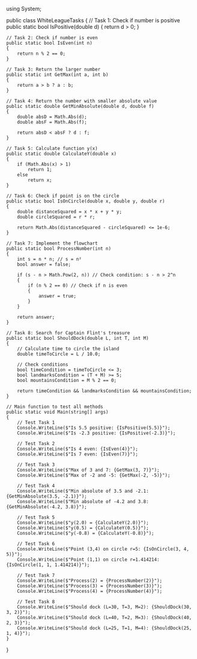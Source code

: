 using System;

public class WhiteLeagueTasks
{
    // Task 1: Check if number is positive
    public static bool IsPositive(double d)
    {
        return d > 0;
    }

    // Task 2: Check if number is even
    public static bool IsEven(int n)
    {
        return n % 2 == 0;
    }

    // Task 3: Return the larger number
    public static int GetMax(int a, int b)
    {
        return a > b ? a : b;
    }

    // Task 4: Return the number with smaller absolute value
    public static double GetMinAbsolute(double d, double f)
    {
        double absD = Math.Abs(d);
        double absF = Math.Abs(f);
        
        return absD < absF ? d : f;
    }

    // Task 5: Calculate function y(x)
    public static double CalculateY(double x)
    {
        if (Math.Abs(x) > 1)
            return 1;
        else
            return x;
    }

    // Task 6: Check if point is on the circle
    public static bool IsOnCircle(double x, double y, double r)
    {
        double distanceSquared = x * x + y * y;
        double circleSquared = r * r;
        
        return Math.Abs(distanceSquared - circleSquared) <= 1e-6;
    }

    // Task 7: Implement the flowchart
    public static bool ProcessNumber(int n)
    {
        int s = n * n; // s = n²
        bool answer = false;

        if (s - n > Math.Pow(2, n)) // Check condition: s - n > 2^n
        {
            if (n % 2 == 0) // Check if n is even
            {
                answer = true;
            }
        }

        return answer;
    }

    // Task 8: Search for Captain Flint's treasure
    public static bool ShouldDock(double L, int T, int M)
    {
        // Calculate time to circle the island
        double timeToCircle = L / 10.0;
        
        // Check conditions
        bool timeCondition = timeToCircle <= 3;
        bool landmarksCondition = (T + M) >= 5;
        bool mountainsCondition = M % 2 == 0;
        
        return timeCondition && landmarksCondition && mountainsCondition;
    }

    // Main function to test all methods
    public static void Main(string[] args)
    {
        // Test Task 1
        Console.WriteLine($"Is 5.5 positive: {IsPositive(5.5)}");
        Console.WriteLine($"Is -2.3 positive: {IsPositive(-2.3)}");
        
        // Test Task 2
        Console.WriteLine($"Is 4 even: {IsEven(4)}");
        Console.WriteLine($"Is 7 even: {IsEven(7)}");
        
        // Test Task 3
        Console.WriteLine($"Max of 3 and 7: {GetMax(3, 7)}");
        Console.WriteLine($"Max of -2 and -5: {GetMax(-2, -5)}");
        
        // Test Task 4
        Console.WriteLine($"Min absolute of 3.5 and -2.1: {GetMinAbsolute(3.5, -2.1)}");
        Console.WriteLine($"Min absolute of -4.2 and 3.8: {GetMinAbsolute(-4.2, 3.8)}");
        
        // Test Task 5
        Console.WriteLine($"y(2.0) = {CalculateY(2.0)}");
        Console.WriteLine($"y(0.5) = {CalculateY(0.5)}");
        Console.WriteLine($"y(-0.8) = {CalculateY(-0.8)}");
        
        // Test Task 6
        Console.WriteLine($"Point (3,4) on circle r=5: {IsOnCircle(3, 4, 5)}");
        Console.WriteLine($"Point (1,1) on circle r=1.414214: {IsOnCircle(1, 1, 1.414214)}");
        
        // Test Task 7
        Console.WriteLine($"Process(2) = {ProcessNumber(2)}");
        Console.WriteLine($"Process(3) = {ProcessNumber(3)}");
        Console.WriteLine($"Process(4) = {ProcessNumber(4)}");
        
        // Test Task 8
        Console.WriteLine($"Should dock (L=30, T=3, M=2): {ShouldDock(30, 3, 2)}");
        Console.WriteLine($"Should dock (L=40, T=2, M=3): {ShouldDock(40, 2, 3)}");
        Console.WriteLine($"Should dock (L=25, T=1, M=4): {ShouldDock(25, 1, 4)}");
    }
}
